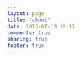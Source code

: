 ```yaml
---
layout: page
title: "about"
date: 2013-07-10 19:17
comments: true
sharing: true
footer: true
---
```

